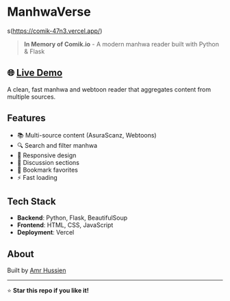 # ManhwaVerse

s(https://comik-47n3.vercel.app/)

> **In Memory of Comik.io** - A modern manhwa reader built with Python & Flask

## 🌐 [Live Demo](https://comik-47n3.vercel.app/)

A clean, fast manhwa and webtoon reader that aggregates content from multiple sources.

## Features

- 📚 Multi-source content (AsuraScanz, Webtoons)
- 🔍 Search and filter manhwa
- 📱 Responsive design
- 💬 Discussion sections
- 🔖 Bookmark favorites
- ⚡ Fast loading

## Tech Stack

- **Backend**: Python, Flask, BeautifulSoup
- **Frontend**: HTML, CSS, JavaScript
- **Deployment**: Vercel



## About

Built by [Amr Hussien](https://github.com/AmrHuss) 

---

⭐ **Star this repo if you like it!**